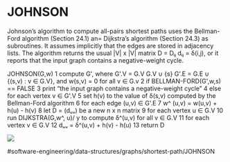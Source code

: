 # JOHNSON
Johnson’s algorithm to compute all-pairs shortest paths uses the
Bellman-Ford algorithm (Section 24.1) an= Dijkstra’s algorithm
(Section 24.3) as subroutines. It assumes implicitly that the edges
are stored in adjacency lists. The algorithm returns the usual 
|V| x |V| matrix D = Dᵢⱼ dᵢⱼ = δ(i,j), or it reports that the input
graph contains a negative-weight cycle.



JOHNSON(G,w) 
1 compute G', where G'.V = G.V G.V ∪ {s}
   G'.E = G.E ∪ {(s,v) : v ∈ G.V}, and 
    w(s,v) = 0 for all v ∈ G.v
2 if BELLMAN-FORD(G',w,s) == FALSE
3   print “the input graph contains a negative-weight cycle” 
4 else for each vertex v ∈ G'.V
5   set h(v) to the value of δ(s,v) 
    computed by the Bellman-Ford algorithm 
6 for each edge (u,v) ∈ G'.E 
7   w^ (u,v) = w(u,v) + h(u) -  h(v)
8 let D = (dᵤᵥ) be a new n x n matrix 
9 for each vertex u ∈ G.V 
10  run DIJKSTRA(G,w^, u)/ y to compute δ^(u,v) for all v ∈ G.V
11  for each vertex v ∈ G.V
12    dᵤᵥ =  δ^(u,v) + h(v) - h(u)
13 return D

![](JOHNSON/1BC0A486-BCFD-44E2-B249-F35EF93FFCA0.png)


#software-engineering/data-structures/graphs/shortest-path/JOHNSON
